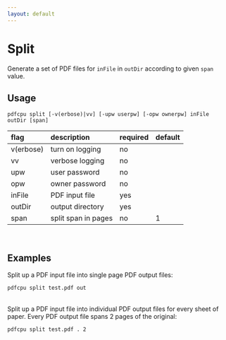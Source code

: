 ```yaml
---
layout: default
---
```


# Split

Generate a set of PDF files for `inFile` in `outDir` according to given `span` value.

## Usage

```
pdfcpu split [-v(erbose)|vv] [-upw userpw] [-opw ownerpw] inFile outDir [span]
```

| flag      | description         | required | default
|:----------|:--------------------|:---------|--------
| v(erbose) | turn on logging     | no       |
| vv        | verbose logging     | no       |
| upw       | user password       | no       |
| opw       | owner password      | no       |
| inFile    | PDF input file      | yes      |
| outDir    | output directory    | yes      |
| span      | split span in pages | no       | 1

<br>

## Examples

Split up a PDF input file into single page PDF output files:
```sh
pdfcpu split test.pdf out
``` 

<br>
Split up a PDF input file into individual PDF output files for every sheet of paper. Every PDF output file spans 2 pages of the original:

```sh
pdfcpu split test.pdf . 2
```
